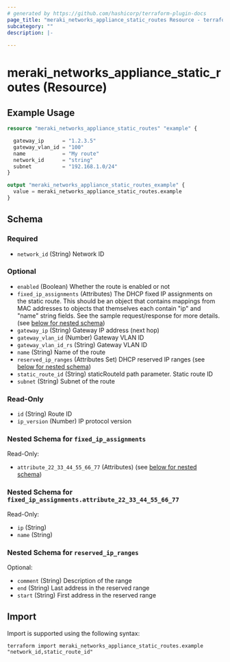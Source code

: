 ```yaml
---
# generated by https://github.com/hashicorp/terraform-plugin-docs
page_title: "meraki_networks_appliance_static_routes Resource - terraform-provider-meraki"
subcategory: ""
description: |-
  
---
```


# meraki_networks_appliance_static_routes (Resource)



## Example Usage

```terraform
resource "meraki_networks_appliance_static_routes" "example" {

  gateway_ip      = "1.2.3.5"
  gateway_vlan_id = "100"
  name            = "My route"
  network_id      = "string"
  subnet          = "192.168.1.0/24"
}

output "meraki_networks_appliance_static_routes_example" {
  value = meraki_networks_appliance_static_routes.example
}
```

<!-- schema generated by tfplugindocs -->
## Schema

### Required

- `network_id` (String) Network ID

### Optional

- `enabled` (Boolean) Whether the route is enabled or not
- `fixed_ip_assignments` (Attributes) The DHCP fixed IP assignments on the static route. This should be an object that contains mappings from MAC addresses to objects that themselves each contain "ip" and "name" string fields. See the sample request/response for more details. (see [below for nested schema](#nestedatt--fixed_ip_assignments))
- `gateway_ip` (String) Gateway IP address (next hop)
- `gateway_vlan_id` (Number) Gateway VLAN ID
- `gateway_vlan_id_rs` (String) Gateway VLAN ID
- `name` (String) Name of the route
- `reserved_ip_ranges` (Attributes Set) DHCP reserved IP ranges (see [below for nested schema](#nestedatt--reserved_ip_ranges))
- `static_route_id` (String) staticRouteId path parameter. Static route ID
- `subnet` (String) Subnet of the route

### Read-Only

- `id` (String) Route ID
- `ip_version` (Number) IP protocol version

<a id="nestedatt--fixed_ip_assignments"></a>
### Nested Schema for `fixed_ip_assignments`

Read-Only:

- `attribute_22_33_44_55_66_77` (Attributes) (see [below for nested schema](#nestedatt--fixed_ip_assignments--attribute_22_33_44_55_66_77))

<a id="nestedatt--fixed_ip_assignments--attribute_22_33_44_55_66_77"></a>
### Nested Schema for `fixed_ip_assignments.attribute_22_33_44_55_66_77`

Read-Only:

- `ip` (String)
- `name` (String)



<a id="nestedatt--reserved_ip_ranges"></a>
### Nested Schema for `reserved_ip_ranges`

Optional:

- `comment` (String) Description of the range
- `end` (String) Last address in the reserved range
- `start` (String) First address in the reserved range

## Import

Import is supported using the following syntax:

```shell
terraform import meraki_networks_appliance_static_routes.example "network_id,static_route_id"
```
